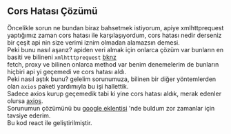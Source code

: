 ## Cors Hatası Çözümü
  Öncelikle sorun ne bundan biraz bahsetmek istiyorum, 
apiye xmlhttprequest yaptığımız zaman cors hatası ile karşılaşıyordum,
cors hatası nedir derseniz bir çeşit api nin size verimi iznim olmadan
alamazsın demesi. <br/> Peki bunu nasıl aşarız? apiden veri almak için onlarca çözüm var 
bunların en basiti ve bilineni `xmlhtttprequest` [bknz](https://www.w3schools.com/xml/xml_http.asp) <br/>
fetch, proxy ve bilinen onlarca method var benim denemelerim de bunların hiçbiri api yi geçemedi ve cors hatası aldı. <br/>
Peki nasıl aştık bunu? gelelim sorunumuza, bilinen bir diğer yöntemlerden olan `axios` paketi yardımıyla bu işi hallettik.<br/>
Sadece axios kurup geçemedik tabi ki yine cors hatası aldık, merak edenler olursa [axios](https://github.com/axios/axios). <br/>
Sorunumun çözümünü bu [google eklentisi](https://chrome.google.com/webstore/detail/allow-cors-access-control/lhobafahddgcelffkeicbaginigeejlf?hl=en) 
'nde buldum zor zamanlar için tavsiye ederim. <br/> Bu kod react ile geliştirilmiştir.

